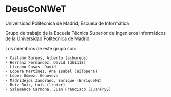 # DeusCoNWeT
 Universidad Politécnica de Madrid, Escuela de Informática

Grupo de trabajo de la Escuela Técnica Superior de Ingenieros Informáticos 
de la Universidad Politécnica de Madrid. 

Los miembros de este grupo son:
	
	· Castaño Burgos, Alberto (acburgos)
	· Herranz Fernández, David (dh1118)
	· Lizcano Casas, David 
	· Lopera Martínez, Ana Isabel (ailopera)
	· López Gómez, Genoveva
	· Madridejos Zamorano, Enrique (EnriqueMZ)
	· Ruiz Ruiz, Luis (lruizr)
	· Salamanca Carmona, Juan Francisco (JuanFryS)

